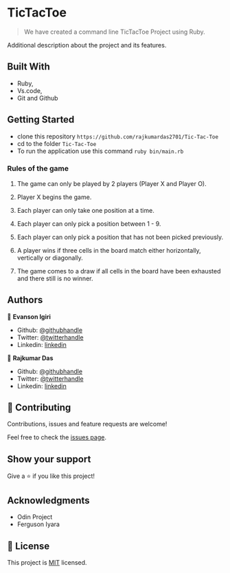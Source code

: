 # TicTacToe

> We have created a command line TicTacToe Project using Ruby.

Additional description about the project and its features.

## Built With

- Ruby,
- Vs.code,
- Git and Github

## Getting Started

- clone this repository `https://github.com/rajkumardas2701/Tic-Tac-Toe`
- cd to the folder `Tic-Tac-Toe`
- To run the application use this command `ruby bin/main.rb`


### Rules of the game

1. The game can only be played by 2 players (Player X and Player O).

2. Player X begins the game.

3. Each player can only take one position at a time.

4. Each player can only pick a position between 1 - 9.

5. Each player can only pick a position that has not been picked previously.

6. A player wins if three cells in the board match either horizontally, vertically or diagonally.

7. The game comes to a draw if all cells in the board have been exhausted and there still is no winner.




## Authors

👤 **Evanson Igiri**

- Github: [@githubhandle](https://github.com/evansinho)
- Twitter: [@twitterhandle](https://twitter.com/iamsinho1304)
- Linkedin: [linkedin](https://linkedin.com/in/evanson-igiri)

👤 **Rajkumar Das**

- Github: [@githubhandle](https://github.com/rajkumardas2701)
- Twitter: [@twitterhandle](https://twitter.com/Rajkuma58621299)
- Linkedin: [linkedin](https://www.linkedin.com/in/rajkumar-das-41308961/)

## 🤝 Contributing

Contributions, issues and feature requests are welcome!

Feel free to check the [issues page](https://github.com/rajkumardas2701/Tic-Tac-Toe/issues).

## Show your support

Give a ⭐️ if you like this project!

## Acknowledgments

- Odin Project
- Ferguson Iyara

## 📝 License

This project is [MIT](lic.url) licensed.
